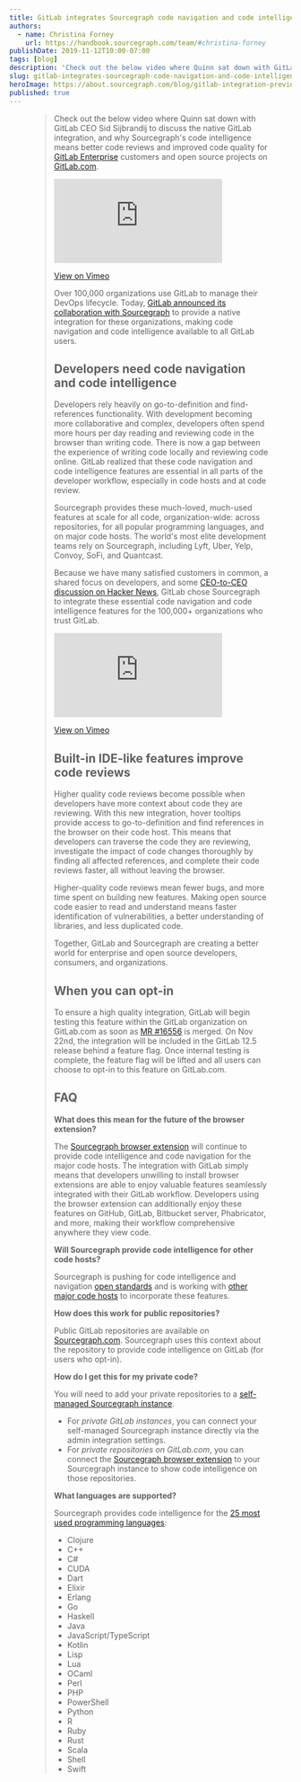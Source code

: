 ```yaml
---
title: GitLab integrates Sourcegraph code navigation and code intelligence
authors:
  - name: Christina Forney
    url: https://handbook.sourcegraph.com/team/#christina-forney
publishDate: 2019-11-12T10:00-07:00
tags: [blog]
description: 'Check out the below video where Quinn sat down with GitLab CEO Sid Sijbrandij to discuss the native GitLab integration.'
slug: gitlab-integrates-sourcegraph-code-navigation-and-code-intelligence
heroImage: https://about.sourcegraph.com/blog/gitlab-integration-preview-dark.png
published: true
---
```


<Figure 
  src="/blog/gitlab-integration-banner-dark.png" 
  alt="GitLab plus Sourcegraph logo"
/>

<Blockquote
  quote="Sourcegraph has the best find-definition, find-references, and intelligent code navigation capability on the planet - and they brought it to GitLab."
  author="Sid Sijbrandij, GitLab CEO"
  center={true}
/>

Check out the below video where Quinn sat down with GitLab CEO Sid Sijbrandij to discuss the native GitLab integration, and why Sourcegraph's code intelligence means better code reviews and improved code quality for [GitLab Enterprise](https://about.gitlab.com/solutions/enterprise-class/) customers and open source projects on [GitLab.com](https://gitlab.com/explore).

<div className="container">
  <div style={{padding:'56.25% 0 0 0', position:'relative'}}>
    <iframe src="https://player.vimeo.com/video/372590007?color=0CB6F4&amp;title=0&amp;byline=" style={{position:'absolute',top:0,left:0,width:'100%',height:'100%'}} frameBorder="0" webkitallowfullscreen="" mozallowfullscreen="" allowFullScreen=""></iframe>
  </div>
  <p style={{textAlign: 'center'}}><a href="https://vimeo.com/372590007" target="_blank">View on Vimeo</a></p>
</div>

Over 100,000 organizations use GitLab to manage their DevOps lifecycle. Today, [GitLab announced its collaboration with Sourcegraph](https://about.gitlab.com/blog/2019/11/12/sourcegraph-code-intelligence-integration-for-gitlab/) to provide a native integration for these organizations, making code navigation and code intelligence available to all GitLab users.

## Developers need code navigation and code intelligence

Developers rely heavily on go-to-definition and find-references functionality. With development becoming more collaborative and complex, developers often spend more hours per day reading and reviewing code in the browser than writing code. There is now a gap between the experience of writing code locally and reviewing code online. GitLab realized that these code navigation and code intelligence features are essential in all parts of the developer workflow, especially in code hosts and at code review.

Sourcegraph provides these much-loved, much-used features at scale for all code, organization-wide: across repositories, for all popular programming languages, and on major code hosts. The world's most elite development teams rely on Sourcegraph, including Lyft, Uber, Yelp, Convoy, SoFi, and Quantcast.

Because we have many satisfied customers in common, a shared focus on developers, and some [CEO-to-CEO discussion on Hacker News](https://news.ycombinator.com/item?id=18118924), GitLab chose Sourcegraph to integrate these essential code navigation and code intelligence features for the 100,000+ organizations who trust GitLab.


<div className="container">
  <div style={{padding:'56.25% 0 0 0', position:'relative'}}>
    <iframe src="https://player.vimeo.com/video/372226334?color=0CB6F4&amp;title=0&amp;byline=&autoplay=1&loop=1" style={{position:'absolute',top:0,left:0,width:'100%',height:'100%'}} frameBorder="0" webkitallowfullscreen="" mozallowfullscreen="" allowFullScreen=""></iframe>
  </div>
  <p style={{textAlign: 'center'}}><a href="https://vimeo.com/372226334" target="_blank">View on Vimeo</a></p>
</div>

## Built-in IDE-like features improve code reviews

Higher quality code reviews become possible when developers have more context about code they are reviewing. With this new integration, hover tooltips provide access to go-to-definition and find references in the browser on their code host. This means that developers can traverse the code they are reviewing, investigate the impact of code changes thoroughly by finding all affected references, and complete their code reviews faster, all without leaving the browser.

Higher-quality code reviews mean fewer bugs, and more time spent on building new features. Making open source code easier to read and understand means faster identification of vulnerabilities, a better understanding of libraries, and less duplicated code.

Together, GitLab and Sourcegraph are creating a better world for enterprise and open source developers, consumers, and organizations.

## When you can opt-in

To ensure a high quality integration, GitLab will begin testing this feature within the GitLab organization on GitLab.com as soon as [MR #16556](https://gitlab.com/gitlab-org/gitlab/merge_requests/16556) is merged. On Nov 22nd, the integration will be included in the GitLab 12.5 release behind a feature flag. Once internal testing is complete, the feature flag will be lifted and all users can choose to opt-in to this feature on GitLab.com.

## FAQ

**What does this mean for the future of the browser extension?**

The [Sourcegraph browser extension](https://docs.sourcegraph.com/integration/browser_extension) will continue to provide code intelligence and code navigation for the major code hosts. The integration with GitLab simply means that developers unwilling to install browser extensions are able to enjoy valuable features seamlessly integrated with their GitLab workflow. Developers using the browser extension can additionally enjoy these features on GitHub, GitLab, Bitbucket server, Phabricator, and more, making their workflow comprehensive anywhere they view code.

**Will Sourcegraph provide code intelligence for other code hosts?**

Sourcegraph is pushing for code intelligence and navigation [open standards](https://docs.sourcegraph.com/integration) and is working with [other major code hosts](https://docs.sourcegraph.com/integration) to incorporate these features.

**How does this work for public repositories?**

Public GitLab repositories are available on [Sourcegraph.com](http://sourcegraph.com/search). Sourcegraph uses this context about the repository to provide code intelligence on GitLab (for users who opt-in).

**How do I get this for my private code?**

You will need to add your private repositories to a [self-managed Sourcegraph instance](https://docs.sourcegraph.com/#quickstart-guide).

- For _private GitLab instances_, you can connect your self-managed Sourcegraph instance directly via the admin integration settings.
- For _private repositories on GitLab.com_, you can connect the [Sourcegraph browser extension](https://docs.sourcegraph.com/integration/browser_extension) to your Sourcegraph instance to show code intelligence on those repositories.

**What languages are supported?**

Sourcegraph provides code intelligence for the [25 most used programming languages](https://sourcegraph.com/extensions?query=category%3A%22Programming+languages%22):

- Clojure
- C++
- C#
- CUDA
- Dart
- Elixir
- Erlang
- Go
- Haskell
- Java
- JavaScript/TypeScript
- Kotlin
- Lisp
- Lua
- OCaml
- Perl
- PHP
- PowerShell
- Python
- R
- Ruby
- Rust
- Scala
- Shell
- Swift

